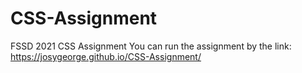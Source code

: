# CSS-Assignment

FSSD 2021 CSS Assignment
You can run the assignment by the link: https://josygeorge.github.io/CSS-Assignment/
